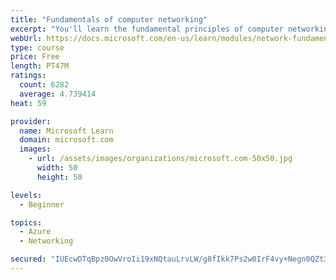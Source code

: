 ```yaml
---
title: "Fundamentals of computer networking"
excerpt: "You'll learn the fundamental principles of computer networking to prepare you for the Azure admin and developer learning paths."
webUrl: https://docs.microsoft.com/en-us/learn/modules/network-fundamentals/
type: course
price: Free
length: PT47M
ratings:
  count: 6282
  average: 4.739414
heat: 59

provider:
  name: Microsoft Learn
  domain: microsoft.com
  images:
    - url: /assets/images/organizations/microsoft.com-50x50.jpg
      width: 50
      height: 50

levels:
  - Beginner

topics:
  - Azure
  - Networking

secured: "IUEcwDTqBpz0OwVroIi19xNQtauLrvLW/g8fIkk7Ps2w0IrF4vy+Negn0QZt35EyCzruYKlmtISisq+Wo1j/eVx9klAQnq6iAnkyIhKPfx3YIj2Grzd0RRrvuTVoghDY9CBtGmMUbuLz0BV4tz2+vx4LcRPxr8b5QevF+AV0jk8ncmtx+hwA/84tTuT85vtHG4C8mJYvX7Tyf9HbamH3YdKZ03yIyd0zGwkuRS2lM26R4VzN1H/McMZWLLctHkrHxCPUtpeiFvsugRgZnSVjYB2X7O5XoydIA1+RcKFsdUTNwcQ3xKP6ZZAG5ZuzUFzxYbsA129U727RDN5XtKeUdyrkksLGrjaC3HbPCABMZEUBhPa7Be3nglivqtrL3lGwMnh8UbhNz2VdiHKuIYDhug+6DGrfwwoy95qKPUApbKc=;nw+jCpFJY9ltes1frzZxDg=="
---
```


